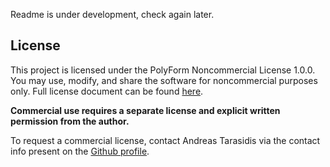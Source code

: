 Readme is under development, check again later.

## License

This project is licensed under the PolyForm Noncommercial License 1.0.0.  
You may use, modify, and share the software for noncommercial purposes only.
Full license document can be found [here](LICENSE).

**Commercial use requires a separate license and explicit written permission from the author.**

To request a commercial license, contact Andreas Tarasidis via the contact info present on the [Github profile](https://github.com/AndreasTar).
